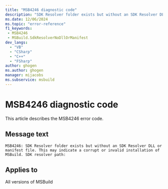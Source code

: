 ```yaml
---
title: "MSB4246 diagnostic code"
description: "SDK Resolver folder exists but without an SDK Resolver DLL or manifest file. This may indicate a corrupt or invalid installation of MSBuild. SDK resolver path:"
ms.date: 12/06/2024
ms.topic: "error-reference"
f1_keywords:
 - MSB4246
 - MSBuild.SdkResolverNoDllOrManifest
dev_langs:
  - "VB"
  - "CSharp"
  - "C++"
  - "FSharp"
author: ghogen
ms.author: ghogen
manager: mijacobs
ms.subservice: msbuild
---
```


# MSB4246 diagnostic code

<!-- :::ErrorDefinitionDescription::: -->
<!-- :::editable-content name="introDescription"::: -->
This article describes the MSB4246 error code.
<!-- :::editable-content-end::: -->

## Message text

```output
MSB4246: SDK Resolver folder exists but without an SDK Resolver DLL or manifest file. This may indicate a corrupt or invalid installation of MSBuild. SDK resolver path:
```

<!-- :::editable-content name="postOutputDescription"::: -->
<!--
{StrBegin="MSB4246: "}
-->
<!-- :::editable-content-end::: -->
<!-- :::ErrorDefinitionDescription-end::: -->

## Applies to

All versions of MSBuild
